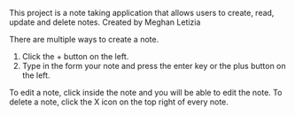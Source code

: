 This project is a note taking application that allows users to create, read, update and delete notes.
Created by Meghan Letizia

There are multiple ways to create a note.
  1. Click the + button on the left.
  2. Type in the form your note and press the enter key or the plus button on the left.
  
  To edit a note, click inside the note and you will be able to edit the note.
  To delete a note, click the X icon on the top right of every note.
  
